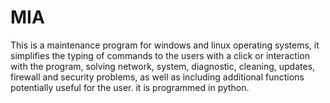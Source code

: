 # MIA
This is a maintenance program for windows and linux operating systems, it simplifies the typing of commands to the users with a click or interaction with the program, solving network, system, diagnostic, cleaning, updates, firewall and security problems, as well as including additional functions potentially useful for the user. it is programmed in python.
